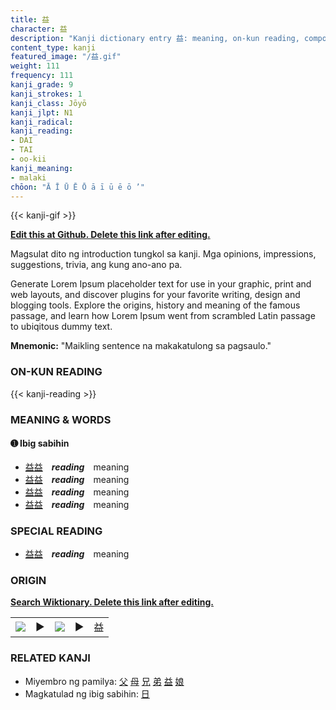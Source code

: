 ```yaml
---
title: 益
character: 益
description: "Kanji dictionary entry 益: meaning, on-kun reading, compounds, origin, related kanji"
content_type: kanji
featured_image: "/益.gif"
weight: 111
frequency: 111
kanji_grade: 9
kanji_strokes: 1
kanji_class: Jōyō
kanji_jlpt: N1
kanji_radical: 
kanji_reading: 
- DAI
- TAI
- oo-kii
kanji_meaning:
- malaki
chōon: "Ā Ī Ū Ē Ō ā ī ū ē ō ’"
---
```

[//]: # (Don't edit the line below. Kanji animated GIF code is automatically generated.)
{{< kanji-gif >}}

[//]: # (Edit below this line.)

**[Edit this at Github. Delete this link after editing.](https://github.com/tim0g/tim/tree/main/content/kanji/益/index.md)**

Magsulat dito ng introduction tungkol sa kanji. Mga opinions, impressions, suggestions, trivia, ang kung ano-ano pa.

Generate Lorem Ipsum placeholder text for use in your graphic, print and web layouts, and discover plugins for your favorite writing, design and blogging tools. Explore the origins, history and meaning of the famous passage, and learn how Lorem Ipsum went from scrambled Latin passage to ubiqitous dummy text.
 
**Mnemonic:** "Maikling sentence na makakatulong sa pagsaulo."

### ON-KUN READING

[//]: # (Don't edit the line below. ON-KUN READING code is automatically generated.)
{{< kanji-reading >}}

### MEANING & WORDS

#### ➊ **Ibig sabihin**
  - [益](../益)[益](../益)　***reading***　meaning
  - [益](../益)[益](../益)　***reading***　meaning
  - [益](../益)[益](../益)　***reading***　meaning
  - [益](../益)[益](../益)　***reading***　meaning

### SPECIAL READING
  - [益](../益)[益](../益)　***reading***　meaning

### ORIGIN

**[Search Wiktionary. Delete this link after editing.](https://wiktionary.org/wiki/益)**
<table class="kanji-table"><tr><td>
<img src="60px-益-bronze.svg.png">
</td><td>▶</td><td>
<img src="60px-益-oracle.svg.png">
</td><td>▶</td>
<td class="kanji-origin">益</td>
</tr></table>

### RELATED KANJI
- Miyembro ng pamilya: [父](../父) [母](../母) [兄](../兄) [弟](../弟) [益](../益) [娘](../娘)
- Magkatulad ng ibig sabihin: [日](../日)
